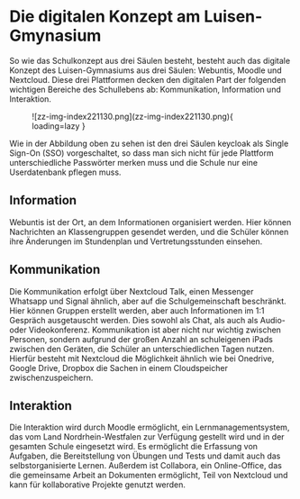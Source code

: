 # Die digitalen Konzept am Luisen-Gmynasium

<!-- <figure markdown>
  ![zz-img-index221130.png](zz-img-index221130.png){ loading=lazy style="margin:auto;width:80%" }
  <figcaption>Abbildung 1: Digitalstruktur am Luisen-Gymnasium</figcaption>
</figure> -->

So wie das Schulkonzept aus drei Säulen besteht, besteht auch das digitale Konzept des Luisen-Gymnasiums aus drei Säulen: Webuntis, Moodle und Nextcloud. Diese drei Plattformen decken den digitalen Part der folgenden wichtigen Bereiche des Schullebens ab: Kommunikation, Information und Interaktion.

<figure markdown>
  ![zz-img-index221130.png](zz-img-index221130.png){ loading=lazy }
  <!-- <figcaption>Abbildung 1: Digitalstruktur am Luisen-Gymnasium</figcaption> -->
</figure>

<!-- ![zz-img-index221130.png](zz-img-index221130.png){ loading=lazy style="margin:auto;width:80%" } -->

Wie in der Abbildung oben zu sehen ist den drei Säulen keycloak als Single Sign-On (SSO) vorgeschaltet, so dass man sich nicht für jede Plattform unterschiedliche Passwörter merken muss und die Schule nur eine Userdatenbank pflegen muss.

## Information
Webuntis ist der Ort, an dem Informationen organisiert werden. Hier können Nachrichten an Klassengruppen gesendet werden, und die Schüler können ihre Änderungen im Stundenplan und Vertretungsstunden einsehen.

## Kommunikation
Die Kommunikation erfolgt über Nextcloud Talk, einen Messenger Whatsapp und Signal ähnlich, aber auf die Schulgemeinschaft beschränkt. Hier können Gruppen erstellt werden, aber auch Informationen im 1:1 Gespräch ausgetauscht werden. Dies sowohl als Chat, als auch als Audio- oder Videokonferenz. Kommunikation ist aber nicht nur wichtig zwischen Personen, sondern aufgrund der großen Anzahl an schuleigenen iPads zwischen den Geräten, die Schüler an unterschiedlichen Tagen nutzen. Hierfür besteht mit Nextcloud die Möglichkeit ähnlich wie bei Onedrive, Google Drive, Dropbox die Sachen in einem Cloudspeicher zwischenzuspeichern.

## Interaktion
Die Interaktion wird durch Moodle ermöglicht, ein Lernmanagementsystem, das vom Land Nordrhein-Westfalen zur Verfügung gestellt wird und in der gesamten Schule eingesetzt wird. Es ermöglicht die Erfassung von Aufgaben, die Bereitstellung von Übungen und Tests und damit auch das selbstorganisierte Lernen. Außerdem ist Collabora, ein Online-Office, das die gemeinsame Arbeit an Dokumenten ermöglicht, Teil von Nextcloud und kann für kollaborative Projekte genutzt werden.